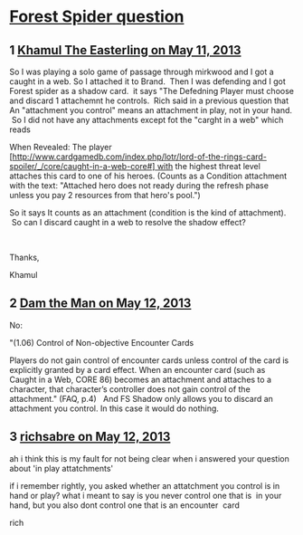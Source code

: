 # [Forest Spider question](https://community.fantasyflightgames.com/topic/83742-forest-spider-question/)

## 1 [Khamul The Easterling on May 11, 2013](https://community.fantasyflightgames.com/topic/83742-forest-spider-question/?do=findComment&comment=794517)

So I was playing a solo game of passage through mirkwood and I got a caught in a web. So I attached it to Brand.  Then I was defending and I got Forest spider as a shadow card.  it says "The Defedning Player must choose and discard 1 attachemnt he controls.  Rich said in a previous question that An "attachment you control" means an attachment in play, not in your hand.  So I did not have any attachments except fot the "carght in a web" which reads 

When Revealed: The player [http://www.cardgamedb.com/index.php/lotr/lord-of-the-rings-card-spoiler/_/core/caught-in-a-web-core#] with the highest threat level attaches this card to one of his heroes. (Counts as a Condition attachment with the text: "Attached hero does not ready during the refresh phase unless you pay 2 resources from that hero's pool.")

So it says It counts as an attachment (condition is the kind of attachment).  So can I discard caught in a web to resolve the shadow effect?

 

Thanks,

Khamul

## 2 [Dam the Man on May 12, 2013](https://community.fantasyflightgames.com/topic/83742-forest-spider-question/?do=findComment&comment=794563)

No:

"(1.06) Control of Non-objective Encounter Cards

Players do not gain control of encounter cards unless
control of the card is explicitly granted by a card
effect. When an encounter card (such as Caught in a
Web, CORE 86) becomes an attachment and attaches
to a character, that character’s controller does not gain
control of the attachment." (FAQ, p.4)
 
And FS Shadow only allows you to discard an attachment you control. In this case it would do nothing.

## 3 [richsabre on May 12, 2013](https://community.fantasyflightgames.com/topic/83742-forest-spider-question/?do=findComment&comment=794572)

ah i think this is my fault for not being clear when i answered your question about 'in play attatchments'

if i remember rightly, you asked whether an attatchment you control is in hand or play? what i meant to say is you never control one that is  in your hand, but you also dont control one that is an encounter  card

rich

